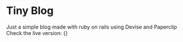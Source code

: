 # Tiny Blog

Just a simple blog made with ruby on rails using Devise and Paperclip
Check the live version: {}

